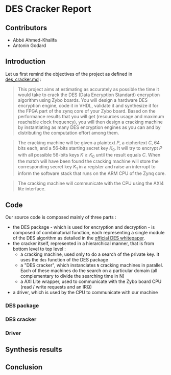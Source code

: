 # DES Cracker Report

## Contributors

 * Abbé Ahmed-Khalifa
 * Antonin Godard

## Introduction

Let us first remind the objectives of the project as defined in [des_cracker.md](./des_cracker.md) :

> This project aims at estimating as accurately as possible the time it would take to
> crack the DES (Data Encryption Standard) encryption algorithm using Zybo boards. You
> will design a hardware DES encryption engine, code it in VHDL, validate it and
> synthesize it for the FPGA part of the zynq core of your Zybo board. Based on the
> performance results that you will get (resources usage and maximum reachable clock
> frequency), you will then design a cracking machine by instantiating as many DES
> encryption engines as you can and by distributing the computation effort among them.

> The cracking machine will be given a plaintext $`P`$, a ciphertext $`C`$, 64 bits each,
> and a 56-bits starting secret key $`K_0`$. It will try to encrypt $`P`$ with all
> possible 56-bits keys $`K\ge K_0`$ until the result equals $`C`$. When the match will
> have been found the cracking machine will store the corresponding secret key $`K_1`$ in
> a register and raise an interrupt to inform the software stack that runs on the ARM CPU
> of the Zynq core.

> The cracking machine will communicate with the CPU using the AXI4 lite interface.

## Code

Our source code is composed mainly of three parts :
 * the DES package - which is used for encryption and decryption - is composed of
	 combinatorial function, each representing a single module of the DES algorithm as
	 detailed in the [official DES whitepaper](../doc/des.pdf).
 * the cracker itself, represented in a hierarchical manner, that is from bottom level 
     to top level :
   * a cracking machine, used only to do a search of the private key. It uses the `des`
	   function of the DES package
   * a "DES cracker", which instanciates `N` cracking machines in parallel. Each of these
	   machines do the search on a particular domain (all complementary to divide the
	   searching time in N)
   * a AXI Lite wrapper, used to communicate with the Zybo board CPU (read / write
	   requests and an IRQ)
 * a driver, which is used by the CPU to communicate with our machine

### DES package

### DES cracker

### Driver

## Synthesis results

## Conclusion

<!--- architectures ? -->

